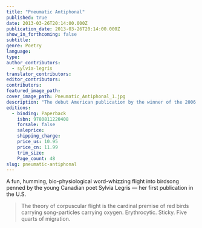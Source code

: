```yaml
---
title: "Pneumatic Antiphonal"
published: true
date: 2013-03-26T20:14:00.000Z
publication_date: 2013-03-26T20:14:00.000Z
show_in_forthcoming: false
subtitle:
genre: Poetry
language:
type:
author_contributors:
  - sylvia-legris
translator_contributors:
editor_contributors:
contributors:
featured_image_path:
cover_image_path: Pneumatic_Antiphonal_1.jpg
description: "The debut American publication by the winner of the 2006 Griffin Poetry Prize "
editions:
  - binding: Paperback
    isbn: 9780811220408
    forsale: false
    saleprice:
    shipping_charge:
    price_us: 10.95
    price_cn: 11.99
    trim_size:
    Page_count: 48
slug: pneumatic-antiphonal
---
```


A fun, humming, bio-physiological word-whizzing flight into birdsong penned by the young Canadian poet Sylvia Legris — her first publication in the U.S.

> The theory of corpuscular flight is the cardinal premise
> of red birds carrying song-particles carrying oxygen.
> Erythrocytic. Sticky. Five quarts of migration.

